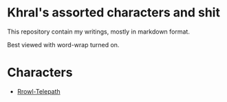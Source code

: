 Khral's assorted characters and shit
====================================

This repository contain my writings, mostly in markdown format.

Best viewed with word-wrap turned on.

Characters
==========

* [Rrowl-Telepath](../master/rrowl.md)
